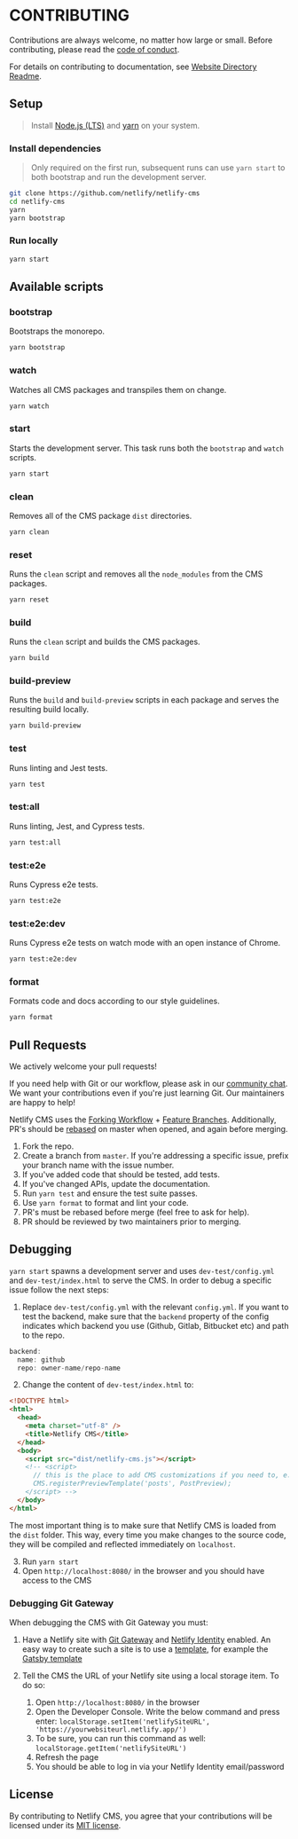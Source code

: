 # CONTRIBUTING

Contributions are always welcome, no matter how large or small. Before contributing,
please read the [code of conduct](CODE_OF_CONDUCT.md).

For details on contributing to documentation, see [Website Directory Readme](https://github.com/netlify/netlify-cms/blob/master/website/README.md).

## Setup

> Install [Node.js (LTS)](https://nodejs.org/) and [yarn](https://yarnpkg.com/en/docs/install) on your system.

### Install dependencies

> Only required on the first run, subsequent runs can use `yarn start` to both bootstrap and run the development server.

```sh
git clone https://github.com/netlify/netlify-cms
cd netlify-cms
yarn
yarn bootstrap
```

### Run locally

```sh
yarn start
```

## Available scripts

### bootstrap

Bootstraps the monorepo.

```sh
yarn bootstrap
```

### watch

Watches all CMS packages and transpiles them on change.

```sh
yarn watch
```

### start

Starts the development server. This task runs both the `bootstrap` and `watch` scripts.

```sh
yarn start
```

### clean

Removes all of the CMS package `dist` directories.

```sh
yarn clean
```

### reset

Runs the `clean` script and removes all the `node_modules` from the CMS packages.

```sh
yarn reset
```

### build

Runs the `clean` script and builds the CMS packages.

```sh
yarn build
```

### build-preview

Runs the `build` and `build-preview` scripts in each package and serves the resulting build locally.

```sh
yarn build-preview
```

### test

Runs linting and Jest tests.

```sh
yarn test
```

### test:all

Runs linting, Jest, and Cypress tests.

```sh
yarn test:all
```

### test:e2e

Runs Cypress e2e tests.

```sh
yarn test:e2e
```

### test:e2e:dev

Runs Cypress e2e tests on watch mode with an open instance of Chrome.

```sh
yarn test:e2e:dev
```

### format

Formats code and docs according to our style guidelines.

```sh
yarn format
```

## Pull Requests

We actively welcome your pull requests!

If you need help with Git or our workflow, please ask in our [community chat](https://netlifycms.org/chat). We want your contributions even if you're just learning Git. Our maintainers are happy to help!

Netlify CMS uses the [Forking Workflow](https://www.atlassian.com/git/tutorials/comparing-workflows/forking-workflow) + [Feature Branches](https://www.atlassian.com/git/tutorials/comparing-workflows/feature-branch-workflow). Additionally, PR's should be [rebased](https://www.atlassian.com/git/tutorials/merging-vs-rebasing) on master when opened, and again before merging.

1. Fork the repo.
2. Create a branch from `master`. If you're addressing a specific issue, prefix your branch name with the issue number.
3. If you've added code that should be tested, add tests.
4. If you've changed APIs, update the documentation.
5. Run `yarn test` and ensure the test suite passes.
6. Use `yarn format` to format and lint your code.
7. PR's must be rebased before merge (feel free to ask for help).
8. PR should be reviewed by two maintainers prior to merging.

## Debugging

`yarn start` spawns a development server and uses `dev-test/config.yml` and `dev-test/index.html` to serve the CMS.
In order to debug a specific issue follow the next steps:

1. Replace `dev-test/config.yml` with the relevant `config.yml`. If you want to test the backend, make sure that the `backend` property of the config indicates which backend you use (Github, Gitlab, Bitbucket etc) and path to the repo.

```js
backend:
  name: github
  repo: owner-name/repo-name
```

2. Change the content of `dev-test/index.html` to:

```html
<!DOCTYPE html>
<html>
  <head>
    <meta charset="utf-8" />
    <title>Netlify CMS</title>
  </head>
  <body>
    <script src="dist/netlify-cms.js"></script>
    <!-- <script>
      // this is the place to add CMS customizations if you need to, e.g.
      CMS.registerPreviewTemplate('posts', PostPreview);
    </script> -->
  </body>
</html>
```
The most important thing is to make sure that Netlify CMS is loaded from the `dist` folder. This way, every time you make changes to the source code, they will be compiled and reflected immediately on `localhost`.

3. Run `yarn start`
4. Open `http://localhost:8080/` in the browser and you should have access to the CMS

### Debugging Git Gateway

When debugging the CMS with Git Gateway you must:

1. Have a Netlify site with [Git Gateway](https://docs.netlify.com/visitor-access/git-gateway/) and [Netlify Identity](https://docs.netlify.com/visitor-access/identity/) enabled. An easy way to create such a site is to use a [template](https://www.netlifycms.org/docs/start-with-a-template/), for example the [Gatsby template](https://app.netlify.com/start/deploy?repository=https://github.com/AustinGreen/gatsby-starter-netlify-cms&stack=cms)
2. Tell the CMS the URL of your Netlify site using a local storage item. To do so:

    1. Open `http://localhost:8080/` in the browser
    2. Open the Developer Console. Write the below command and press enter: `localStorage.setItem('netlifySiteURL', 'https://yourwebsiteurl.netlify.app/')`
    3. To be sure, you can run this command as well: `localStorage.getItem('netlifySiteURL')`
    4. Refresh the page
    5. You should be able to log in via your Netlify Identity email/password

## License

By contributing to Netlify CMS, you agree that your contributions will be licensed
under its [MIT license](LICENSE).
